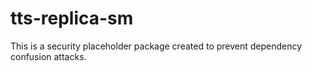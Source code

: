 # tts-replica-sm

This is a security placeholder package created to prevent dependency confusion attacks.